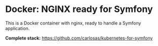 # Docker: NGINX ready for Symfony
This is a Docker container with nginx, ready to handle a Symfony application.

**Complete stack:** https://github.com/carlosas/kubernetes-for-symfony
